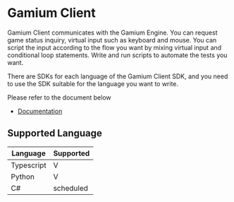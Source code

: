 # Gamium Client

Gamium Client communicates with the Gamium Engine. You can request game status inquiry, virtual input such as keyboard and mouse. You can script the input according to the flow you want by mixing virtual input and conditional loop statements. Write and run scripts to automate the tests you want.

There are SDKs for each language of the Gamium Client SDK, and you need to use the SDK suitable for the language you want to write.

Please refer to the document below

- [Documentation](https://gamium.dogutech.io/docs/get-started/introduction)

## Supported Language

| Language   | Supported |
| ---------- | --------- |
| Typescript | V         |
| Python     | V         |
| C#         | scheduled |
